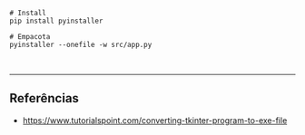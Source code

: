 
````shell
# Install
pip install pyinstaller

# Empacota
pyinstaller --onefile -w src/app.py
````

<br>


-----

##  Referências

- https://www.tutorialspoint.com/converting-tkinter-program-to-exe-file